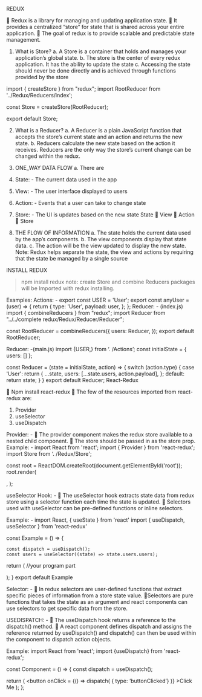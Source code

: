 REDUX

	Redux is a library for managing and updating application state. 
	It provides a centralized “store” for state that is shared across your entire application.
	The goal of redux is to provide scalable and predictable state management.

1.	What is Store?
a.	A Store is a container that holds and manages your application’s global state.
b.	The store is the center of every redux application. It has the ability to update the state 
c.	Accessing the state should never be done directly and is achieved through functions provided by the store

import { createStore } from "redux";
import RootReducer from '../Redux/Reducers/index';

const Store = createStore(RootReducer);

export default Store;


2.	What is a Reducer?
a.	A Reducer is a plain JavaScript function that accepts the store’s current state and an action and returns the new state.
b.	Reducers calculate the new state based on the action it receives. Reducers are the only way the store’s current change can be changed within the redux.

3.	ONE_WAY DATA FLOW
a.	 There are   
1.	State: - The current data used in the app
2.	View: - The user interface displayed to users
3.	Action: - Events that a user can take to change state
4.	Store: - The UI is updates based on the new state
         State  View   Action  Store









4.	 THE FLOW OF INFORMATION
a.	 The state holds the current data used by the app’s components.
b.	The view components display that state data.
c.	The action will be the view updated to display the new state.
Note: Redux helps separate the state, the view and actions by requiring that the state be managed by a single source

INSTALL REDUX
>	 npm install redux
note: create Store and combine Reducers packages will be Imported with redux installing.

Examples:
Actions: - 
export const USER = 'User';
export const anyUser = (user) => {
    return {
        type: 'User',
        payload: user,
    };   };
Reducer: - (index.js)
import { combineReducers } from "redux";
import Reducer from "../../complete redux/Redux/Reducer/Reducer";

const RootReducer = combineReducers({
    users: Reducer,
});
export default RootReducer;

Reducer: -(main.js)
import {USER,} from ‘. /Actions’;
const initialState = {
    users: [] 
};

const Reducer = (state = initialState, action) => {
    switch (action.type) {
        case 'User':
            return {
                ...state,
                users: [...state.users, action.payload],
            };
     default:
            return state;
        }
    }
    export default Reducer;
React-Redux 

	Npm  install react-redux
	The few of the resources imported from react-redux are:
1.	Provider
2.	useSelector
3.	useDispatch

Provider: -
	  The provider component makes the redux store available to a nested child component.
	The store should be passed in as the store prop.
Example: -
import React from 'react';
import { Provider } from 'react-redux';
import Store from ‘. /Redux/Store';

const root = ReactDOM.createRoot(document.getElementById('root'));
root.render(
  
  <Provider store={Store}>
    <Routing />
  </Provider>,
);


useSelector Hook: -
	The useSelector hook extracts state data from redux store using a selector function each time the state is updated.
	Selectors used with useSelector can be pre-defined functions or inline selectors.

Example: - 
import React, { useState } from 'react'
import { useDispatch, useSelector } from 'react-redux'


const Example = () => {

    const dispatch = useDispatch();
    const users = useSelector((state) => state.users.users);
return (
//your program part

);
} export default Example

Selector: - 
 In redux selectors are user-defined functions that extract specific pieces of information from a store state value.
Selectors are pure functions that takes the state as an argument and react components can use selectors to get specific data from the store.


USEDISPATCH: -
	 The useDispatch hook returns a reference to the dispatch() method.
	A react component defines dispatch and assigns the reference returned by useDispatch() and dispatch() can then be used within the component to dispatch action objects.

Example: 
import React from 'react';
import {useDispatch} from 'react-redux';

const Component = () => {
  const dispatch = useDispatch();

  return (
    <button onClick = {() => dispatch(
    		{ type: ‘buttonClicked’}
  	)} >Click Me
    </button>
  );  };

